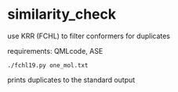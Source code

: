 # similarity_check
use KRR (FCHL) to filter conformers for duplicates

requirements: QMLcode, ASE

```
./fchl19.py one_mol.txt
```
 prints duplicates to the standard output
